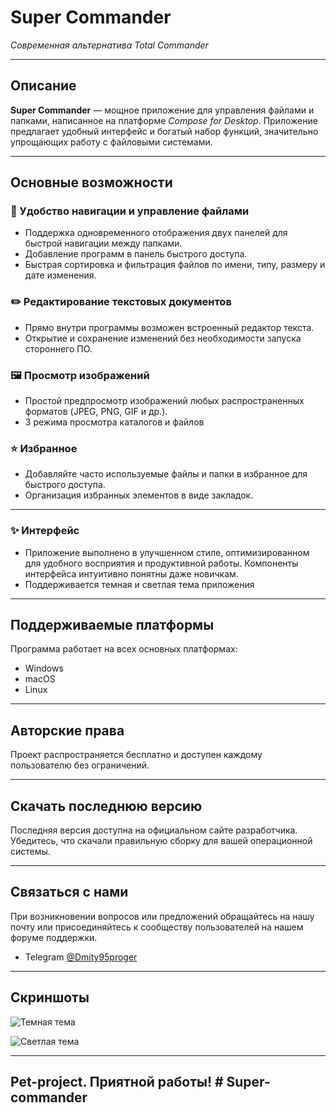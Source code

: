 # **Super Commander**
*Современная альтернатива Total Commander*

---

## Описание

**Super Commander** — мощное приложение для управления файлами и папками, написанное на платформе *Compose for Desktop*. Приложение предлагает удобный интерфейс и богатый набор функций, значительно упрощающих работу с файловыми системами.

---

## Основные возможности

### 📁 Удобство навигации и управление файлами
- Поддержка одновременного отображения двух панелей для быстрой навигации между папками.
- Добавление программ в панель быстрого доступа.
- Быстрая сортировка и фильтрация файлов по имени, типу, размеру и дате изменения.

### ✏️ Редактирование текстовых документов
- Прямо внутри программы возможен встроенный редактор текста.
- Открытие и сохранение изменений без необходимости запуска стороннего ПО.


### 🖼 Просмотр изображений
- Простой предпросмотр изображений любых распространенных форматов (JPEG, PNG, GIF и др.).
- 3 режима просмотра каталогов и файлов

### ⭐ Избранное
- Добавляйте часто используемые файлы и папки в избранное для быстрого доступа.
- Организация избранных элементов в виде закладок.

---

### ✨ Интерфейс

- Приложение выполнено в улучшенном стиле, оптимизированном для удобного восприятия и продуктивной работы. Компоненты интерфейса интуитивно понятны даже новичкам.
- Поддерживается темная и светлая тема приложения

---

## Поддерживаемые платформы

Программа работает на всех основных платформах:
- Windows
- macOS
- Linux

---

## Авторские права

Проект распространяется бесплатно и доступен каждому пользователю без ограничений.

---

## Скачать последнюю версию

Последняя версия доступна на официальном сайте разработчика. Убедитесь, что скачали правильную сборку для вашей операционной системы.

---

## Связаться с нами

При возникновении вопросов или предложений обращайтесь на нашу почту или присоединяйтесь к сообществу пользователей на нашем форуме поддержки.
- Telegram  [@Dmity95proger](@TheFourthDeadlySin)

---

## Скриншоты

![Темная тема](screens/screen_1.jpg)

![Светлая тема](screens/screen_2.jpg)

---

## Pet-project. Приятной работы! # Super-commander

